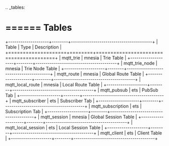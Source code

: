 
.. _tables:

======
Tables
======

+--------------------+--------+----------------------------------------+
| Table              | Type   | Description                            |
+====================+========+========================================+
| mqtt_trie          | mnesia | Trie Table                             |
+--------------------+--------+----------------------------------------+
| mqtt_trie_node     | mnesia | Trie Node Table                        |
+--------------------+--------+----------------------------------------+
| mqtt_route         | mnesia | Global Route Table                     |
+--------------------+--------+----------------------------------------+
| mqtt_local_route   | mnesia | Local Route Table                      |
+--------------------+--------+----------------------------------------+
| mqtt_pubsub        | ets    | PubSub Tab                             |
+--------------------+--------+----------------------------------------+
| mqtt_subscriber    | ets    | Subscriber Tab                         |
+--------------------+--------+----------------------------------------+
| mqtt_subscription  | ets    | Subscription Tab                       |
+--------------------+--------+----------------------------------------+
| mqtt_session       | mnesia | Global Session Table                   |
+--------------------+--------+----------------------------------------+
| mqtt_local_session | ets    | Local Session Table                    |
+--------------------+--------+----------------------------------------+
| mqtt_client        | ets    | Client Table                           |
+--------------------+--------+----------------------------------------+

